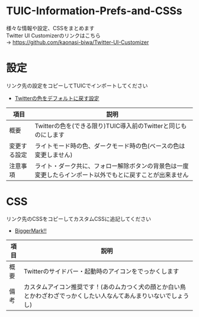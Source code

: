 # TUIC-Information-Prefs-and-CSSs
様々な情報や設定、CSSをまとめます  
Twitter UI Customizerのリンクはこちら  
→ https://github.com/kaonasi-biwa/Twitter-UI-Customizer

# 設定
リンク先の設定をコピーしてTUICでインポートしてください
- [Twitterの色をデフォルトに戻す設定](./prefs/defaultTwitterColor.md)
<table>
  <thead>
    <tr>
      <th>項目</th> <th>説明</th>
    </tr>
  </thead>
  <tr>
    <td>概要</td> <td>Twitterの色を(できる限り)TUIC導入前のTwitterと同じものにします</td>
  </tr>
  <tr>
    <td> 変更する設定 </td> <td>ライトモード時の色、ダークモード時の色(ベースの色は変更しません)</td>
  </tr>
  <tr>
    <td> 注意事項 </td> <td>ライト・ダーク共に、フォロー解除ボタンの背景色は一度変更したらインポート以外でもとに戻すことが出来ません</td>
  </tr>
</table>

# CSS
リンク先のCSSをコピーしてカスタムCSSに追記してください
- [BiggerMark!!](./CSSs/BiggerMark.md)
<table>
  <thead>
    <tr>
      <th>項目</th> <th>説明</th>
    </tr>
  </thead>
  <tr>
    <td>概要</td> <td>Twitterのサイドバー・起動時のアイコンをでっかくします</td>
  </tr>
  <tr>
    <td>備考</td> <td>カスタムアイコン推奨です！(あのムカつく犬の顔とか白い鳥とかわざわざでっかくしたい人なんてあんまりいないでしょうし)</td>
  </tr>
</table>